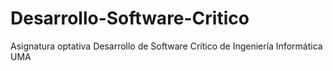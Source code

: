 # Desarrollo-Software-Critico
Asignatura optativa Desarrollo de Software Crítico de Ingeniería Informática UMA
